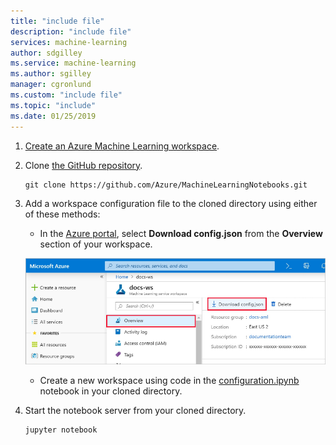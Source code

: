 ```yaml
---
title: "include file"
description: "include file"
services: machine-learning
author: sdgilley
ms.service: machine-learning
ms.author: sgilley
manager: cgronlund
ms.custom: "include file"
ms.topic: "include"
ms.date: 01/25/2019
---
```


1. [Create an Azure Machine Learning workspace](../articles/machine-learning/how-to-manage-workspace.md).

1. Clone [the GitHub repository](https://aka.ms/aml-notebooks).

    ```CLI
    git clone https://github.com/Azure/MachineLearningNotebooks.git
    ```

1. Add a workspace configuration file to the cloned directory using either of these methods:

    * In the [Azure portal](https://ms.portal.azure.com), select  **Download config.json** from the **Overview** section of your workspace. 

    ![Download config.json](./media/aml-dsvm-server/download-config.png)

    * Create a new workspace using code in the [configuration.ipynb](https://github.com/Azure/MachineLearningNotebooks/blob/master/configuration.ipynb) notebook in your cloned directory.

1. Start the notebook server from your cloned directory.

    ```shell
    jupyter notebook
    ```